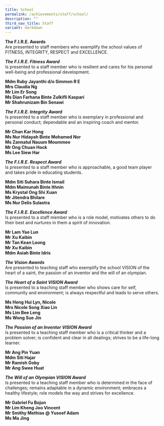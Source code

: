 ```yaml
---
title: School
permalink: /achievements/staff/school/
description: ""
third_nav_title: Staff
variant: markdown
---
```

**The F.I.R.E. Awards** <br>
Are presented to staff members who exemplify the school values of FITNESS, INTEGRITY, RESPECT and EXCELLENCE.

***The F.I.R.E. Fitness Award*** <br>
Is presented to a staff member who is resilient and cares for his personal well-being and professional development.

**Mdm Ruby Jayanthi d/o Simmon R E**<br>
**Mrs Claudia Ng**<br>
**Mr Lim Er Song**<br>
**Ms Dian Farhana Binte Zulkifli Kaspari**<br>
**Mr Shahrunizam Bin Senawi** 

***The F.I.R.E. Integrity Award***<br>
Is presented to a staff member who is exemplary in professional and personal conduct; dependable and an inspiring coach and mentor.

**Mr Chan Kar Hong** <br>
**Ms Nur Hidayah Binte Mohamed Nor** <br>
**Ms Zannatul Nauum Moummee** <br>
**Mr Ong Chuan Hock** <br>
**Ms Lee Siew Har** <br>

***The F.I.R.E. Respect Award***<br>
Is presented to a staff member who is approachable, a good team player and takes pride in educating students.

**Mdm Siti Suhara Binte Ismail** <br>
**Mdm Maimunah Binte Ithnin** <br>
**Ms Krystal Ong Shi Xuan** <br>
**Mr Jitendra Bhilare** <br>
**Ms Nur Delis Sulastra** <br>

***The F.I.R.E. Excellence Award***<br>
Is presented to a staff member who is a role model, motivates others to do their best and nurtures in them a spirit of innovation.

**Mr Lam Yao Lun** <br>
**Mr Xu Kaibin** <br>
**Mr Tan Kean Loong** <br>
**Mr Xu Kaibin** <br>
**Mdm Asiah Binte Idris** <br>


***The Vision Awards***<br>
Are presented to teaching staff who exemplify the school VISION of the heart of a saint, the passion of an inventor and the will of an olympian.

***The Heart of a Saint VISION Award***<br>
Is presented to a teaching staff member who shows care for self, community and environment; is always respectful and leads to serve others.

**Ms Heng Hui Lyn, Nicole** <br>
**Mrs Nicole Song Xiao Lin** <br>
**Ms Lim Bee Leng** <br>
**Ms Wong Sue Jin** <br>
 
***The Passion of an Inventor VISION Award***<br>
Is presented to a teaching staff member who is a critical thinker and a problem solver; is confident and clear in all dealings; strives to be a life-long learner.

**Mr Ang Pin Yuan** <br>
**Mdm Siti Hajar** <br>
**Mr Ramish Goby** <br>
**Mr Ang Swee Huat** <br>

***The Will of an Olympian VISION Award***<br>
Is presented to a teaching staff member who is determined in the face of challenges; remains adaptable in a dynamic environment; embraces a healthy lifestyle; role models the way and strives for excellence.

**Mr Gabriel Fu Bojun** <br>
**Mr Lim Kheng Joo Vincent** <br>
**Mr Smithy Methias @ Yusoef Adam** <br>
**Ms Ma Jing** <br>